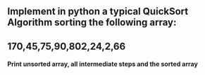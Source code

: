 ## Implement in python a typical QuickSort Algorithm sorting the following array:

## 170,45,75,90,802,24,2,66

#### Print unsorted array, all intermediate steps and the sorted array
